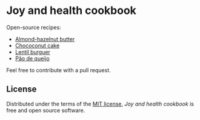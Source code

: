 # Joy and health cookbook

Open-source recipes:

* [Almond-hazelnut butter](docs/almond_hazelnut_butter.md)
* [Chococonut cake](docs/chococonut_cake.md)
* [Lentil burguer](docs/lentil_burguer.md)
* [Pão de queijo](docs/pao_de_queijo.md)

Feel free to contribute with a pull request.

## License

Distributed under the terms of the [MIT license][license],
_Joy and health cookbook_ is free and open source software.

[license]: https://github.com/staticdev/joy-and-health-cookbook/blob/main/LICENSE
